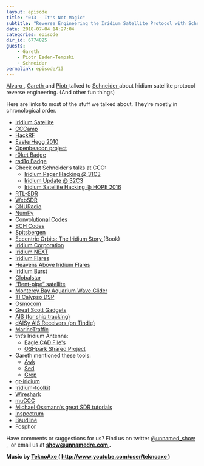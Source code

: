 ```yaml
---
layout: episode
title: "013 - It's Not Magic"
subtitle: "Reverse Engineering the Iridium Satellite Protocol with Schneider"
date: 2018-07-04 14:27:04
categories: episode
dir_id: 6774825
guests: 
    - Gareth 
    - Piotr Esden-Tempski
    - Schneider 
permalink: episode/13
---
```

<p>
 <a href="https://twitter.com/alvaroprieto">
  Alvaro
 </a>
 ,
 <a href="https://twitter.com/gareth__">
  Gareth
 </a>
 and
 <a href="https://twitter.com/esden">
  Piotr
 </a>
 talked to
 <a href="https://twitter.com/schne1der_">
  Schneider
 </a>
 about Iridium satellite protocol reverse engineering. (And other fun things)
</p>
<p>
 Here are links to most of the stuff we talked about. They’re mostly in chronological order.
</p>
<ul>
 <li>
  <a href="https://en.wikipedia.org/wiki/Iridium_satellite_constellation">
   Iridium Satellite
  </a>
 </li>
 <li>
  <a href="https://events.ccc.de/tag/chaos-communication-camp/">
   CCCamp
  </a>
 </li>
 <li>
  <a href="https://greatscottgadgets.com/hackrf/">
   HackRF
  </a>
 </li>
 <li>
  <a href="http://eh2010.muc.ccc.de/">
   EasterHegg 2010
  </a>
 </li>
 <li>
  <a href="https://www.openbeacon.org/">
   Openbeacon project
  </a>
 </li>
 <li>
  <a href="https://twitter.com/r0ketbadge">
   r0ket Badge
  </a>
 </li>
 <li>
  <a href="https://rad1o.badge.events.ccc.de/">
   rad1o Badge
  </a>
 </li>
 <li>
  Check out Schneider’s talks at CCC:
 </li>
 <li style="list-style: none; display: inline;">
  <ul>
   <li>
    <a href="https://www.youtube.com/watch?v=pgOm5nUA4rE">
     Iridium Pager Hacking @ 31C3
    </a>
   </li>
   <li>
    <a href="https://www.youtube.com/watch?v=mqJ9zBzCebk">
     Iridium Update @ 32C3
    </a>
   </li>
   <li>
    <a href="https://www.youtube.com/watch?v=cvKaC4pNvck">
     Iridium Satellite Hacking @ HOPE 2016
    </a>
   </li>
  </ul>
 </li>
 <li>
  <a href="https://www.rtl-sdr.com/">
   RTL-SDR
  </a>
 </li>
 <li>
  <a href="http://www.websdr.org/">
   WebSDR
  </a>
 </li>
 <li>
  <a href="https://www.gnuradio.org/">
   GNURadio
  </a>
 </li>
 <li>
  <a href="http://www.numpy.org/">
   NumPy
  </a>
 </li>
 <li>
  <a href="https://en.wikipedia.org/wiki/Convolutional_code">
   Convolutional Codes
  </a>
 </li>
 <li>
  <a href="https://en.wikipedia.org/wiki/BCH_code">
   BCH Codes
  </a>
 </li>
 <li>
  <a href="https://en.wikipedia.org/wiki/Spitsbergen">
   Spitsbergen
  </a>
 </li>
 <li>
  <a href="http://groveatlantic.com/book/eccentric-orbits/">
   Eccentric Orbits: The Iridium Story
  </a>
  (Book)
 </li>
 <li>
  <a href="https://en.wikipedia.org/wiki/Iridium_Communications">
   Iridium Corporation
  </a>
 </li>
 <li>
  <a href="https://www.iridiumnext.com/">
   Iridium NEXT
  </a>
 </li>
 <li>
  <a href="https://en.wikipedia.org/wiki/Satellite_flare#Iridium_flares">
   Iridium Flares
  </a>
 </li>
 <li>
  <a href="https://www.heavens-above.com/IridiumFlares.aspx">
   Heavens Above Iridium Flares
  </a>
 </li>
 <li>
  <a href="https://www.iridium.com/services/iridium-burst/">
   Iridium Burst
  </a>
 </li>
 <li>
  <a href="https://en.wikipedia.org/wiki/Globalstar">
   Globalstar
  </a>
 </li>
 <li>
  <a href="https://en.wikipedia.org/wiki/Transponder_(satellite_communications)">
   “Bent-pipe” satellite
  </a>
 </li>
 <li>
  <a href="https://www.mbari.org/technology/emerging-current-tools/wave-glider/">
   Monterey Bay Aquarium Wave Glider
  </a>
 </li>
 <li>
  <a href="http://www.ti.com/lit/an/spra033/spra033.pdf">
   TI Calypso DSP
  </a>
 </li>
 <li>
  <a href="https://osmocom.org/">
   Osmocom
  </a>
 </li>
 <li>
  <a href="https://greatscottgadgets.com/">
   Great Scott Gadgets
  </a>
 </li>
 <li>
  <a href="https://en.wikipedia.org/wiki/Automatic_identification_system">
   AIS (for ship tracking)
  </a>
 </li>
 <li>
  <a href="https://www.tindie.com/stores/astuder/">
   dAISy AIS Receivers (on Tindie)
  </a>
 </li>
 <li>
  <a href="https://www.marinetraffic.com/">
   MarineTraffic
  </a>
 </li>
 <li>
  tnt’s Iridium Antenna:
 </li>
 <li style="list-style: none; display: inline;">
  <ul>
   <li>
    <a href="http://people.osmocom.org/tnt/iridium/">
     Eagle CAD File's
    </a>
   </li>
   <li>
    <a href="https://oshpark.com/shared_projects/1AxzKAif">
     OSHpark Shared Project
    </a>
   </li>
  </ul>
 </li>
 <li>
  Gareth mentioned these tools:
 </li>
 <li style="list-style: none; display: inline;">
  <ul>
   <li>
    <a href="https://www.gnu.org/software/gawk/manual/gawk.html">
     Awk
    </a>
   </li>
   <li>
    <a href="https://www.gnu.org/software/sed/">
     Sed
    </a>
   </li>
   <li>
    <a href="https://www.gnu.org/software/grep/manual/grep.html">
     Grep
    </a>
   </li>
  </ul>
 </li>
 <li>
  <a href="https://github.com/muccc/gr-iridium">
   gr-iridium
  </a>
 </li>
 <li>
  <a href="https://github.com/muccc/iridium-toolkit">
   Iridium-toolkit
  </a>
 </li>
 <li>
  <a href="https://www.wireshark.org/">
   Wireshark
  </a>
 </li>
 <li>
  <a href="http://muc.ccc.de/">
   muCCC
  </a>
 </li>
 <li>
  <a href="https://greatscottgadgets.com/sdr/">
   Michael Ossmann’s great SDR tutorials
  </a>
 </li>
 <li>
  <a href="https://github.com/miek/inspectrum">
   Inspectrum
  </a>
 </li>
 <li>
  <a href="http://www.baudline.com/">
   Baudline
  </a>
 </li>
 <li>
  <a href="https://osmocom.org/projects/sdr/wiki/fosphor">
   Fosphor
  </a>
 </li>
</ul>
<p>
</p>
<p>
 Have comments or suggestions for us? Find us on twitter
 <a href="https://twitter.com/unnamed_show">
  @unnamed_show
 </a>
 ,  or email us at
 <a href="mailto:show@unnamedre.com">
  <strong>
   show@unnamedre.com
  </strong>
 </a>
 <strong>
  .
 </strong>
</p>
<p>
 <strong>
  Music by
 </strong>
 <a href="http://www.teknoaxe.com">
  <strong>
   TeknoAxe
  </strong>
 </a>
 <strong>
  (
 </strong>
 <a href="http://www.youtube.com/user/teknoaxe">
  <strong>
   http://www.youtube.com/user/teknoaxe
  </strong>
 </a>
 <strong>
  )
 </strong>
</p>
